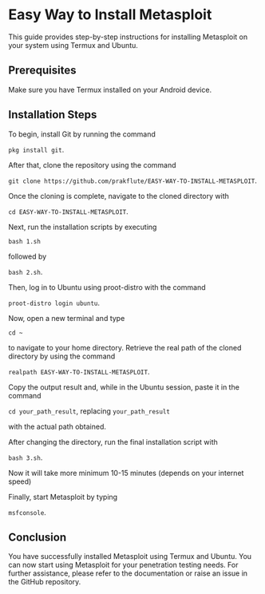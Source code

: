 # Easy Way to Install Metasploit

This guide provides step-by-step instructions for installing Metasploit on your system using Termux and Ubuntu.

## Prerequisites

Make sure you have Termux installed on your Android device.

## Installation Steps

To begin, install Git by running the command

`pkg install git`. 

After that, clone the repository using the command 

`git clone https://github.com/prakflute/EASY-WAY-TO-INSTALL-METASPLOIT`. 

Once the cloning is complete, navigate to the cloned directory with 

`cd EASY-WAY-TO-INSTALL-METASPLOIT`.

Next, run the installation scripts by executing 

`bash 1.sh`

followed by

`bash 2.sh`. 

Then, log in to Ubuntu using proot-distro with the command 

`proot-distro login ubuntu`. 

Now, open a new terminal and type

`cd ~`

to navigate to your home directory. Retrieve the real path of the cloned directory by using the command 

`realpath EASY-WAY-TO-INSTALL-METASPLOIT`.

Copy the output result and, while in the Ubuntu session, paste it in the command 

`cd your_path_result`, replacing `your_path_result`

with the actual path obtained.

After changing the directory, run the final installation script with

`bash 3.sh`. 

Now it will take more minimum 10-15 minutes (depends on your internet speed) 

Finally, start Metasploit by typing

`msfconsole`.

## Conclusion

You have successfully installed Metasploit using Termux and Ubuntu. You can now start using Metasploit for your penetration testing needs. For further assistance, please refer to the documentation or raise an issue in the GitHub repository.
